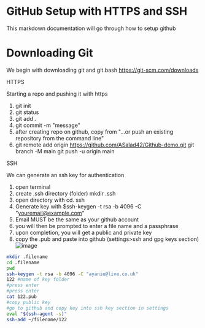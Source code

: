 # GitHub Setup with HTTPS and SSH

This markdown documentation will go through how to setup github

# Downloading Git

We begin with downloading git and git.bash 
https://git-scm.com/downloads


HTTPS

Starting a repo and pushing it with https

1. git init
2. git status
3. git add .
4. git commit -m "message"
5. after creating repo on github, copy from "...or push an existing repository from the command line"
6. git remote add origin https://github.com/ASalad42/Github-demo.git
   git branch -M main
   git push -u origin main

SSH

We can generate an ssh key for authentication 

1. open terminal
2. create .ssh directory (folder) mkdir .ssh
3. open directory with cd. ssh
4. Generate key with $ssh-keygen -t rsa -b 4096 -C "youremail@example.com"
5. Email MUST be the same as your github account
6. you will then be prompted to enter a file name and a passphrase
7. upon completion, you will get a public and private key
8. copy the .pub and paste into github (settings>ssh and gpg keys section)
![image](https://user-images.githubusercontent.com/104793540/182090016-aedf6e4b-d0f5-4e66-bc99-35a26baf4ed0.png)

````bash
mkdir .filename 
cd .filename 
pwd
ssh-keygen -t rsa -b 4096 -C "ayanie@live.co.uk"
122 #name of key folder 
#press enter 
#press enter
cat 122.pub 
#copy public key
#go to github and copy key into ssh key section in settings 
eval "$(ssh-agent -s)"
ssh-add ~/filename/122

````


